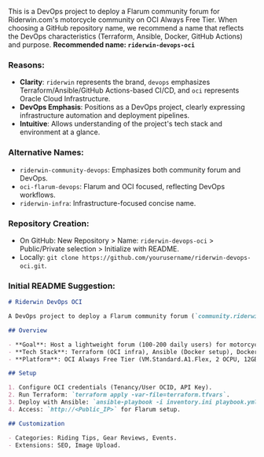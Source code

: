 This is a DevOps project to deploy a Flarum community forum for Riderwin.com's motorcycle community on OCI Always Free Tier. When choosing a GitHub repository name, we recommend a name that reflects the DevOps characteristics (Terraform, Ansible, Docker, GitHub Actions) and purpose. **Recommended name: `riderwin-devops-oci`**

### Reasons:

- **Clarity**: `riderwin` represents the brand, `devops` emphasizes Terraform/Ansible/GitHub Actions-based CI/CD, and `oci` represents Oracle Cloud Infrastructure.
- **DevOps Emphasis**: Positions as a DevOps project, clearly expressing infrastructure automation and deployment pipelines.
- **Intuitive**: Allows understanding of the project's tech stack and environment at a glance.

### Alternative Names:

- `riderwin-community-devops`: Emphasizes both community forum and DevOps.
- `oci-flarum-devops`: Flarum and OCI focused, reflecting DevOps workflows.
- `riderwin-infra`: Infrastructure-focused concise name.

### Repository Creation:

- On GitHub: New Repository > Name: `riderwin-devops-oci` > Public/Private selection > Initialize with README.
- Locally: `git clone https://github.com/yourusername/riderwin-devops-oci.git`.

### Initial README Suggestion:

```markdown
# Riderwin DevOps OCI

A DevOps project to deploy a Flarum community forum (`community.riderwin.com`) for Riderwin.com's motorcycle community on OCI Always Free Tier using Terraform, Ansible, Docker, and GitHub Actions.

## Overview

- **Goal**: Host a lightweight forum (100-200 daily users) for motorcycle enthusiasts.
- **Tech Stack**: Terraform (OCI infra), Ansible (Docker setup), Docker (Flarum/MySQL), GitHub Actions (CI/CD).
- **Platform**: OCI Always Free Tier (VM.Standard.A1.Flex, 2 OCPU, 12GB RAM).

## Setup

1. Configure OCI credentials (Tenancy/User OCID, API Key).
2. Run Terraform: `terraform apply -var-file=terraform.tfvars`.
3. Deploy with Ansible: `ansible-playbook -i inventory.ini playbook.yml`.
4. Access: `http://<Public_IP>` for Flarum setup.

## Customization

- Categories: Riding Tips, Gear Reviews, Events.
- Extensions: SEO, Image Upload.
```
